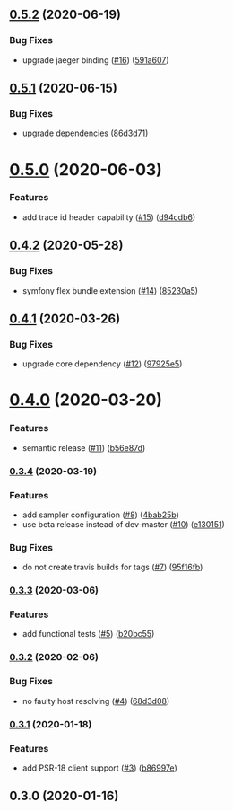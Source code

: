## [0.5.2](https://github.com/auxmoney/OpentracingBundle-Jaeger/compare/v0.5.1...v0.5.2) (2020-06-19)


### Bug Fixes

* upgrade jaeger binding ([#16](https://github.com/auxmoney/OpentracingBundle-Jaeger/issues/16)) ([591a607](https://github.com/auxmoney/OpentracingBundle-Jaeger/commit/591a60719f48da39845f5e243bd6f53e7b083cae))

## [0.5.1](https://github.com/auxmoney/OpentracingBundle-Jaeger/compare/v0.5.0...v0.5.1) (2020-06-15)


### Bug Fixes

* upgrade dependencies ([86d3d71](https://github.com/auxmoney/OpentracingBundle-Jaeger/commit/86d3d718b8a82f5eef43db96a617a0caf5f21b91))

# [0.5.0](https://github.com/auxmoney/OpentracingBundle-Jaeger/compare/v0.4.2...v0.5.0) (2020-06-03)


### Features

* add trace id header capability ([#15](https://github.com/auxmoney/OpentracingBundle-Jaeger/issues/15)) ([d94cdb6](https://github.com/auxmoney/OpentracingBundle-Jaeger/commit/d94cdb68080b7df614bd192ad981ec580c1fb106))

## [0.4.2](https://github.com/auxmoney/OpentracingBundle-Jaeger/compare/v0.4.1...v0.4.2) (2020-05-28)


### Bug Fixes

* symfony flex bundle extension ([#14](https://github.com/auxmoney/OpentracingBundle-Jaeger/issues/14)) ([85230a5](https://github.com/auxmoney/OpentracingBundle-Jaeger/commit/85230a5e928b2d33bb18bf92542e1c1647e93eac))

## [0.4.1](https://github.com/auxmoney/OpentracingBundle-Jaeger/compare/v0.4.0...v0.4.1) (2020-03-26)


### Bug Fixes

* upgrade core dependency ([#12](https://github.com/auxmoney/OpentracingBundle-Jaeger/issues/12)) ([97925e5](https://github.com/auxmoney/OpentracingBundle-Jaeger/commit/97925e578cdd5cff5608b7ef17729880d2ab51c5))

# [0.4.0](https://github.com/auxmoney/OpentracingBundle-Jaeger/compare/v0.3.4...v0.4.0) (2020-03-20)


### Features

* semantic release ([#11](https://github.com/auxmoney/OpentracingBundle-Jaeger/issues/11)) ([b56e87d](https://github.com/auxmoney/OpentracingBundle-Jaeger/commit/b56e87d89573e5a144aa25a331dd575053e4a393))

### [0.3.4](https://github.com/auxmoney/OpentracingBundle-Jaeger/compare/v0.3.3...v0.3.4) (2020-03-19)


### Features

* add sampler configuration ([#8](https://github.com/auxmoney/OpentracingBundle-Jaeger/issues/8)) ([4bab25b](https://github.com/auxmoney/OpentracingBundle-Jaeger/commit/4bab25bc74486055601ef7673c560e7c2d0086d8))
* use beta release instead of dev-master ([#10](https://github.com/auxmoney/OpentracingBundle-Jaeger/issues/10)) ([e130151](https://github.com/auxmoney/OpentracingBundle-Jaeger/commit/e13015151d28e3ca266fff0a89212bf60e39924a))


### Bug Fixes

* do not create travis builds for tags ([#7](https://github.com/auxmoney/OpentracingBundle-Jaeger/issues/7)) ([95f16fb](https://github.com/auxmoney/OpentracingBundle-Jaeger/commit/95f16fbe3621e110d467b827e07ab4508299a795))

### [0.3.3](https://github.com/auxmoney/OpentracingBundle-Jaeger/compare/v0.3.2...v0.3.3) (2020-03-06)


### Features

* add functional tests ([#5](https://github.com/auxmoney/OpentracingBundle-Jaeger/issues/5)) ([b20bc55](https://github.com/auxmoney/OpentracingBundle-Jaeger/commit/b20bc55c2e32ecc9ec9b646a89ed57504d98773e))

### [0.3.2](https://github.com/auxmoney/OpentracingBundle-jaeger/compare/v0.3.1...v0.3.2) (2020-02-06)


### Bug Fixes

* no faulty host resolving ([#4](https://github.com/auxmoney/OpentracingBundle-jaeger/issues/4)) ([68d3d08](https://github.com/auxmoney/OpentracingBundle-jaeger/commit/68d3d08a52b56d397cd90d02ac79fcaba71e3d49))

### [0.3.1](https://github.com/auxmoney/OpentracingBundle-Jaeger/compare/v0.3.0...v0.3.1) (2020-01-18)


### Features

* add PSR-18 client support ([#3](https://github.com/auxmoney/OpentracingBundle-Jaeger/issues/3)) ([b86997e](https://github.com/auxmoney/OpentracingBundle-Jaeger/commit/b86997e07cdfe28b9e7ca8852c3995591231eeca))

## 0.3.0 (2020-01-16)
